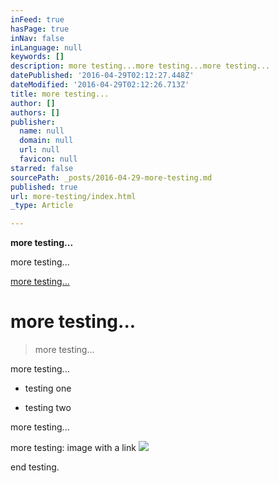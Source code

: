 ```yaml
---
inFeed: true
hasPage: true
inNav: false
inLanguage: null
keywords: []
description: more testing...more testing...more testing...
datePublished: '2016-04-29T02:12:27.448Z'
dateModified: '2016-04-29T02:12:26.713Z'
title: more testing...
author: []
authors: []
publisher:
  name: null
  domain: null
  url: null
  favicon: null
starred: false
sourcePath: _posts/2016-04-29-more-testing.md
published: true
url: more-testing/index.html
_type: Article

---
```

**more testing...**  
  
more testing...  
  
[more testing...][0]

# more testing...

> more testing...

more testing...

* testing one

* testing two

more testing...

more testing: image with a link [![](http://jeffclaassen.com/gallery/painting/2016/skye_01.jpg)][1]

end testing.

[0]: http://www.jeffclaassen.com
[1]: http://jeffclaassen.storenvy.com/collections/777045-original-paintings/products/15668217-original-painting-zuma